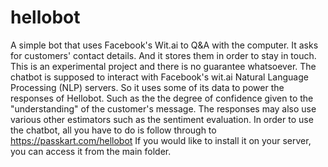 # hellobot
A simple bot that uses Facebook's Wit.ai to Q&amp;A with the computer. It asks for customers' contact details. And it stores them in order to stay in touch. 
This is an experimental project and there is no guarantee whatsoever. The chatbot is supposed to interact with Facebook's wit.ai Natural Language Processing (NLP) servers.
So it uses some of its data to power the responses of Hellobot. Such as the the degree of confidence given to the "understanding" of the customer's message. 
The responses may also use various other estimators such as the sentiment evaluation. 
In order to use the chatbot, all you have to do is follow through to https://passkart.com/hellobot
If you would like to install it on your server, you can access it from the main folder. 
